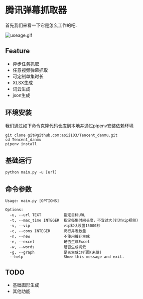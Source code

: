 

# 腾讯弹幕抓取器

首先我们来看一下它是怎么工作的吧.

![useage.gif](.//media/useage.gif)


## Feature

- 异步任务抓取
- 任意视频弹幕抓取
- 可定制单集时长
- XLSX生成
- 词云生成
- json生成

## 环境安装

我们通过如下命令克隆代码仓库到本地并通过pipenv安装依赖环境

```
git clone git@github.com:aoii103/Tencent_danmu.git
cd Tencent_danmu
pipenv install
```


## 基础运行

```
python main.py -u [url]
```

## 命令参数

```
Usage: main.py [OPTIONS]

Options:
  -u, --url TEXT          指定目标URL
  -t, --max_time INTEGER  指定每集时间长度，不宜过大(针对vip视频)
  -v, --vip               vip默认设置15000秒
  -c, --cons INTEGER      爬行并发数量
  -n, --new               不使用缓存生成
  -e, --excel             是否生成Excel
  -w, --words             是否生成词云
  -g, --graph             是否生成分析图(未做)
  --help                  Show this message and exit.

```


## TODO

- 基础图形生成
- 其他功能